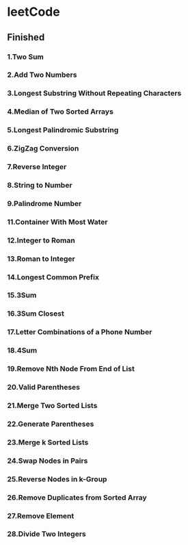 # leetCode 

## Finished
### 1.Two Sum	
### 2.Add Two Numbers
### 3.Longest Substring Without Repeating Characters
### 4.Median of Two Sorted Arrays    	
### 5.Longest Palindromic Substring    	
### 6.ZigZag Conversion    	
### 7.Reverse Integer   
### 8.String to Number
### 9.Palindrome Number
### 11.Container With Most Water
### 12.Integer to Roman
### 13.Roman to Integer
### 14.Longest Common Prefix
### 15.3Sum
### 16.3Sum Closest
### 17.Letter Combinations of a Phone Number
### 18.4Sum
### 19.Remove Nth Node From End of List
### 20.Valid Parentheses
### 21.Merge Two Sorted Lists
### 22.Generate Parentheses
### 23.Merge k Sorted Lists
### 24.Swap Nodes in Pairs
### 25.Reverse Nodes in k-Group
### 26.Remove Duplicates from Sorted Array
### 27.Remove Element
### 28.Divide Two Integers
